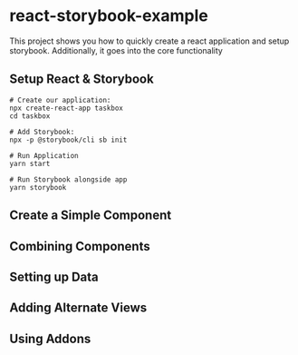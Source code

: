 # react-storybook-example
This project shows you how to quickly create a react application and setup storybook. Additionally, it goes into the core functionality 

## Setup React & Storybook

```
# Create our application:
npx create-react-app taskbox
cd taskbox

# Add Storybook:
npx -p @storybook/cli sb init
```

```
# Run Application
yarn start

# Run Storybook alongside app
yarn storybook
```

## Create a Simple Component

## Combining Components

## Setting up Data

## Adding Alternate Views

## Using Addons
